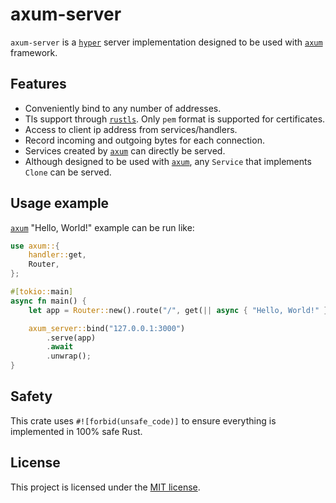 # axum-server

`axum-server` is a [`hyper`] server implementation designed to be used with [`axum`] framework.

## Features

- Conveniently bind to any number of addresses.
- Tls support through [`rustls`]. Only `pem` format is supported for certificates.
- Access to client ip address from services/handlers.
- Record incoming and outgoing bytes for each connection.
- Services created by [`axum`] can directly be served.
- Although designed to be used with [`axum`], any `Service` that implements `Clone` can be served.

## Usage example

[`axum`] "Hello, World!" example can be run like:

```rust
use axum::{
    handler::get,
    Router,
};

#[tokio::main]
async fn main() {
    let app = Router::new().route("/", get(|| async { "Hello, World!" }));

    axum_server::bind("127.0.0.1:3000")
        .serve(app)
        .await
        .unwrap();
}
```

## Safety

This crate uses `#![forbid(unsafe_code)]` to ensure everything is implemented in 100% safe Rust.

## License

This project is licensed under the [MIT license](LICENSE).

[`hyper`]: https://github.com/hyperium/hyper
[`axum`]: https://github.com/tokio-rs/axum
[`rustls`]: https://github.com/rustls/rustls
